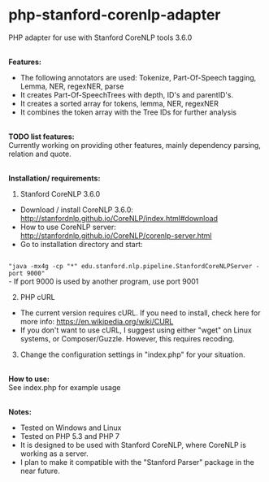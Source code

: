 # php-stanford-corenlp-adapter
PHP adapter for use with Stanford CoreNLP tools 3.6.0<br /><br />


<b>Features:</b><br />
- The following annotators are used: Tokenize, Part-Of-Speech tagging, Lemma, NER, regexNER, parse<br />
- It creates Part-Of-SpeechTrees with depth, ID's and parentID's.<br />
- It creates a sorted array for tokens, lemma, NER, regexNER<br />
- It combines the token array with the Tree IDs for further analysis<br />
&nbsp;<br />

<b>TODO list features:</b><br />
Currently working on providing other features, mainly dependency parsing, relation and quote.<br />
&nbsp;<br />

<b>Installation/ requirements:</b><br />

1) Stanford CoreNLP 3.6.0<br />
- Download / install CoreNLP 3.6.0: http://stanfordnlp.github.io/CoreNLP/index.html#download<br />
- How to use CoreNLP server: http://stanfordnlp.github.io/CoreNLP/corenlp-server.html <br />
- Go to installation directory and start:<br /> 
<code>
"java -mx4g -cp "*" edu.stanford.nlp.pipeline.StanfordCoreNLPServer -port 9000" 
</code>
- If port 9000 is used by another program, use port 9001<br />

2) PHP cURL<br /> 
- The current version requires cURL. If you need to install, check here for more info: https://en.wikipedia.org/wiki/CURL<br />
- If you don't want to use cURL, I suggest using either "wget" on Linux systems, or Composer/Guzzle. However, this requires recoding.<br />

3) Change the configuration settings in "index.php" for your situation. <br />
&nbsp;<br />

<b>How to use:</b><br />
See index.php for example usage<br />
&nbsp;<br />

<b>Notes:</b><br />
- Tested on Windows and Linux<br />
- Tested on PHP 5.3 and PHP 7<br />
- It is designed to be used with Stanford CoreNLP, where CoreNLP is working as a server.<br />
- I plan to make it compatible with the "Stanford Parser" package in the near future.<br />
&nbsp;<br />

